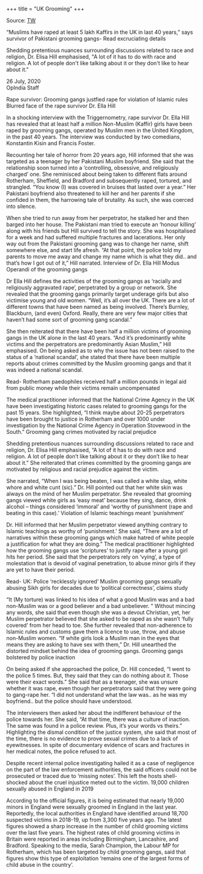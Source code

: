 +++
title = "UK Grooming"
+++

Source: [TW](https://www.opindia.com/2020/07/muslim-grooming-gangs-uk-victim-narrate-details-rape/)


“Muslims have raped at least 5 lakh Kaffirs in the UK in last 40 years,” says survivor of Pakistani grooming gangs- Read excruciating details

Shedding pretentious nuances surrounding discussions related to race and religion, Dr. Elisa Hill emphasised, "A lot of it has to do with race and religion. A lot of people don't like talking about it or they don't like to hear about it."

26 July, 2020  
OpIndia Staff

Rape survivor: Grooming gangs justfied rape for violation of Islamic rules  
Blurred face of the rape survivor Dr. Ella Hill  


In a shocking interview with the Triggernometry, rape survivor Dr. Ella Hill has revealed that at least half a million Non-Muslim (Kaffir) girls have been raped by grooming gangs, operated by Muslim men in the United Kingdom, in the past 40 years. The interview was conducted by two comedians, Konstantin Kisin and Francis Foster.

Recounting her tale of horror from 20 years ago, Hill informed that she was targeted as a teenager by her Pakistani Muslim boyfriend. She said that the relationship soon turned into a ‘controlling, obsessive, and religiously charged’ one. She reminisced about being taken to different flats around Rotherham, Sheffield, and Bradford and subsequently raped, tortured, and strangled. “You know (I) was covered in bruises that lasted over a year.” Her Pakistani boyfriend also threatened to kill her and her parents if she confided in them, the harrowing tale of brutality. As such, she was coerced into silence.

When she tried to run away from her perpetrator, he stalked her and then barged into her house. The Pakistani man tried to execute an ‘honour killing’ along with his friends but Hill survived to tell the story. She was hospitalised for a week and had suffered multiple fractures and lacerations. Her only way out from the Pakistani grooming gang was to change her name, shift somewhere else, and start life afresh. “At that point, the police told my parents to move me away and change my name which is what they did.. and that’s how I got out of it,” Hill narrated.
Interview of Dr. Ella Hill
Modus Operandi of the grooming gangs

Dr Ella Hill defines the activities of the grooming gangs as ‘racially and religiously aggravated rape’, perpetrated by a group or network. She revealed that the grooming gangs primarily target underage girls but also victimise young and old women. “Well, it’s all over the UK. There are a lot of different towns that have been named as being involved. There’s Burnley, Blackburn, (and even) Oxford. Really, there are very few major cities that haven’t had some sort of grooming gang scandal.”

She then reiterated that there have been half a million victims of grooming gangs in the UK alone in the last 40 years. “And it’s predominantly white victims and the perpetrators are predominantly Asian Muslim,” Hill emphasised. On being asked as to why the issue has not been raised to the status of a ‘national scandal’, she stated that there have been multiple reports about crimes committed by the Muslim grooming gangs and that it was indeed a national scandal.

Read- Rotherham paedophiles received half a million pounds in legal aid from public money while their victims remain uncompensated

The medical practitioner informed that the National Crime Agency in the UK have been investigating historic cases related to grooming gangs for the past 15 years. She highlighted, “I think maybe about 20-25 perpetrators have been brought to justice in Rotherham and over 1000 under investigation by the National Crime Agency in Operation Stovewood in the South.”
Grooming gang crimes motivated by racial prejudice

Shedding pretentious nuances surrounding discussions related to race and religion, Dr. Elisa Hill emphasised, “A lot of it has to do with race and religion. A lot of people don’t like talking about it or they don’t like to hear about it.” She reiterated that crimes committed by the grooming gangs are motivated by religious and racial prejudice against the victim.

She narrated, “When I was being beaten, I was called a white slag, white whore and white cunt (sic).” Dr. Hill pointed out that her white skin was always on the mind of her Muslim perpetrator. She revealed that grooming gangs viewed white girls as ‘easy meat’ because they sing, dance, drink alcohol – things considered ‘immoral’ and ‘worthy of punishment (rape and beating in this case).’
Violation of Islamic teachings meant ‘punishment’

Dr. Hill informed that her Muslim perpetrator viewed anything contrary to Islamic teachings as worthy of ‘punishment.’ She said, “There are a lot of narratives within these grooming gangs which make hatred of white people a justification for what they are doing.” The medical practitioner highlighted how the grooming gangs use ‘scriptures’ to justify rape after a young girl hits her period. She said that the perpetrators rely on ‘vying’, a type of molestation that is devoid of vaginal penetration, to abuse minor girls if they are yet to have their period.

Read- UK: Police ‘recklessly ignored’ Muslim grooming gangs sexually abusing Sikh girls for decades due to ‘political correctness’, claims study

“It (My torture) was linked to his idea of what a good Muslim was and a bad non-Muslim was or a good believer and a bad unbeliever. ” Without mincing any words, she said that even though she was a devout Christian, yet, her Muslim perpetrator believed that she asked to be raped as she wasn’t ‘fully covered’ from her head to toe. She further revealed that non-adherence to Islamic rules and customs gave them a licence to use, throw, and abuse non-Muslim women. “If white girls look a Muslim man in the eyes that means they are asking to have sex with them,” Dr. Hill unearthed the distorted mindset behind the idea of grooming gangs.
Grooming gangs bolstered by police inaction

On being asked if she approached the police, Dr. Hill conceded, “I went to the police 5 times. But, they said that they can do nothing about it. Those were their exact words.” She said that as a teenager, she was unsure whether it was rape, even though her perpetrators said that they were going to gang-rape her. “I did not understand what the law was.. as he was my boyfriend.. but the police should have understood.

The interviewers then asked her about the indifferent behaviour of the police towards her. She said, “At that time, there was a culture of inaction. The same was found in a police review. Plus, it’s your words vs theirs.” Highlighting the dismal condition of the justice system, she said that most of the time, there is no evidence to prove sexual crimes due to a lack of eyewitnesses. In spite of documentary evidence of scars and fractures in her medical notes, the police refused to act.

Despite recent internal police investigating hailed it as a case of negligence on the part of the law enforcement authorities, the said officers could not be prosecuted or traced due to ‘missing notes’. This left the hosts shell-shocked about the cruel injustice meted out to the victim.
19,000 children sexually abused in England in 2019

According to the official figures, it is being estimated that nearly 19,000 minors in England were sexually groomed in England in the last year. Reportedly, the local authorities in England have identified around 18,700 suspected victims in 2018-19, up from 3,300 five years ago. The latest figures showed a sharp increase in the number of child grooming victims over the last five years. The highest rates of child grooming victims in Britain were reported in areas including Birmingham, Lancashire, and Bradford. Speaking to the media, Sarah Champion, the Labour MP for Rotherham, which has been targeted by child grooming gangs, said that figures show this type of exploitation ‘remains one of the largest forms of child abuse in the country’.

